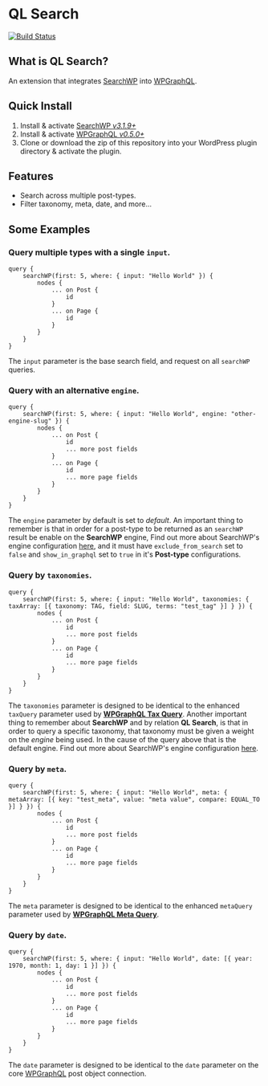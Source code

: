 # QL Search
[![Build Status](https://travis-ci.org/funkhaus/ql-search.svg?branch=master)](https://travis-ci.org/funkhaus/ql-search)

## What is QL Search?
An extension that integrates [SearchWP](https://searchwp.com) into [WPGraphQL](https://www.wpgraphql.com).

## Quick Install
1. Install & activate [SearchWP *v3.1.9+*](https://searchwp.com) 
2. Install & activate [WPGraphQL *v0.5.0+*](https://www.wpgraphql.com)
3. Clone or download the zip of this repository into your WordPress plugin directory & activate the plugin.

## Features
- Search across multiple post-types.
- Filter taxonomy, meta, date, and more...

## Some Examples
### Query multiple types with a single `input`.
```
query {
    searchWP(first: 5, where: { input: "Hello World" }) {
        nodes {
            ... on Post {
                id
            }
            ... on Page {
                id
            }
        }
    }
}
```
The `input` parameter is the base search field, and request on all `searchWP` queries.

### Query with an alternative `engine`.
```
query {
    searchWP(first: 5, where: { input: "Hello World", engine: "other-engine-slug" }) {
        nodes {
            ... on Post {
                id
                ... more post fields
            }
            ... on Page {
                id
                ... more page fields
            }
        }
    }
}
```
The `engine` parameter by default is set to *default*. An important thing to remember is that in order for a post-type to be returned as an `searchWP` result be enable on the **SearchWP** engine, Find out more about SearchWP's engine configuration [here](https://searchwp.com/docs/configuration/), and it must have `exclude_from_search` set to `false` and `show_in_graphql` set to `true` in it's **Post-type** configurations. 

### Query by `taxonomies`.
```
query {
    searchWP(first: 5, where: { input: "Hello World", taxonomies: { taxArray: [{ taxonomy: TAG, field: SLUG, terms: "test_tag" }] } }) {
        nodes {
            ... on Post {
                id
                ... more post fields
            }
            ... on Page {
                id
                ... more page fields
            }
        }
    }
}
```
The `taxonomies` parameter is designed to be identical to the enhanced `taxQuery` parameter used by **[WPGraphQL Tax Query](https://github.com/wp-graphql/wp-graphql-tax-query)**. Another important thing to remember about **SearchWP** and by relation **QL Search**, is that in order to query a specific taxonomy, that taxonomy must be given a weight on the *engine* being used. In the cause of the query above that is the default engine. Find out more about SearchWP's engine configuration [here](https://searchwp.com/docs/configuration/).

### Query by `meta`.
```
query {
    searchWP(first: 5, where: { input: "Hello World", meta: { metaArray: [{ key: "test_meta", value: "meta value", compare: EQUAL_TO }] } }) {
        nodes {
            ... on Post {
                id
                ... more post fields
            }
            ... on Page {
                id
                ... more page fields
            }
        }
    }
}
```
The `meta` parameter is designed to be identical to the enhanced `metaQuery` parameter used by **[WPGraphQL Meta Query](https://github.com/wp-graphql/wp-graphql-meta-query)**.

### Query by `date`.
```
query {
    searchWP(first: 5, where: { input: "Hello World", date: [{ year: 1970, month: 1, day: 1 }] }) {
        nodes {
            ... on Post {
                id
                ... more post fields
            }
            ... on Page {
                id
                ... more page fields
            }
        }
    }
}
```
The `date` parameter is designed to be identical to the `date` parameter on the core [WPGraphQL](https://github.com/wp-graphql/wp-graphql) post object connection.
